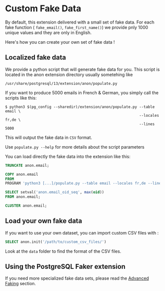 Custom Fake Data
==============================================================================

By default, this extension delivered with a small set of fake data. For each
fake function ( `fake_email()`, `fake_first_name()`) we provide pnly 1000 unique
values and they are only in English.

Here's how you can create your own set of fake data !

Localized fake data
------------------------------------------------------------------------------

We provide a python script that will generate fake data for you. This script
is located in the anon extension directory usually sometehing like

```shell
/usr/share/postgresql/13/extension/anon/populate.py
```

If you want to produce 5000 emails in French & German, you simply call the
scripts like this:

``` shell
$ python3 $(pg_config --sharedir)/extension/anon/populate.py --table email \
                                                             --locales fr,de \
                                                             --lines 5000
```

This will output the fake data in `CSV` format.

Use `populate.py --help` for more details about the script parameters

You can load directly the fake data into the extension like this:

```sql
TRUNCATE anon.email;

COPY anon.email
FROM
PROGRAM 'python3 [...]/populate.py --table email --locales fr,de --lines 5000';

SELECT setval('anon.email_oid_seq', max(oid))
FROM anon.email;

CLUSTER anon.email;
```


Load your own fake data
------------------------------------------------------------------------------

If you want to use your own dataset, you can import custom CSV files with :

```sql
SELECT anon.init('/path/to/custom_csv_files/')
```

Look at the `data` folder to find the format of the CSV files.



Using the PostgreSQL Faker extension
------------------------------------------------------------------------------

If you need more specialized fake data sets, please read the [Advanced Faking]
section.

[Advanced Faking]: /masking_functions/#advanced-faking
